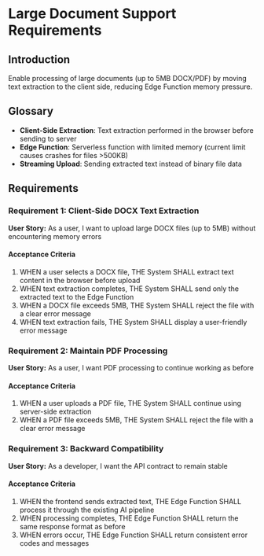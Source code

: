 # Large Document Support Requirements

## Introduction

Enable processing of large documents (up to 5MB DOCX/PDF) by moving text extraction to the client side, reducing Edge Function memory pressure.

## Glossary

- **Client-Side Extraction**: Text extraction performed in the browser before sending to server
- **Edge Function**: Serverless function with limited memory (current limit causes crashes for files >500KB)
- **Streaming Upload**: Sending extracted text instead of binary file data

## Requirements

### Requirement 1: Client-Side DOCX Text Extraction

**User Story:** As a user, I want to upload large DOCX files (up to 5MB) without encountering memory errors

#### Acceptance Criteria

1. WHEN a user selects a DOCX file, THE System SHALL extract text content in the browser before upload
2. WHEN text extraction completes, THE System SHALL send only the extracted text to the Edge Function
3. WHEN a DOCX file exceeds 5MB, THE System SHALL reject the file with a clear error message
4. WHEN text extraction fails, THE System SHALL display a user-friendly error message

### Requirement 2: Maintain PDF Processing

**User Story:** As a user, I want PDF processing to continue working as before

#### Acceptance Criteria

1. WHEN a user uploads a PDF file, THE System SHALL continue using server-side extraction
2. WHEN a PDF file exceeds 5MB, THE System SHALL reject the file with a clear error message

### Requirement 3: Backward Compatibility

**User Story:** As a developer, I want the API contract to remain stable

#### Acceptance Criteria

1. WHEN the frontend sends extracted text, THE Edge Function SHALL process it through the existing AI pipeline
2. WHEN processing completes, THE Edge Function SHALL return the same response format as before
3. WHEN errors occur, THE Edge Function SHALL return consistent error codes and messages
